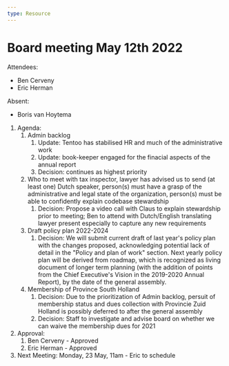 ```yaml
---
type: Resource
---
```


# Board meeting May 12th 2022

Attendees:

* Ben Cerveny
* Eric Herman

Absent:

* Boris van Hoytema

1. Agenda:
   1. Admin backlog
      1. Update: Tentoo has stabilised HR and much of the administrative work
      2. Update: book-keeper engaged for the finacial aspects of the annual report
      3. Decision: continues as highest priority
   2. Who to meet with tax inspector, lawyer has advised us to send (at least one) Dutch speaker, person(s) must have a grasp of the administrative and legal state of the organization, person(s) must be able to confidently explain codebase stewardship
      1. Decision: Propose a video call with Claus to explain stewardship prior to meeting; Ben to attend with Dutch/English translating lawyer present especially to capture any new requirements
   3. Draft policy plan 2022-2024
      1. Decision: We will submit current draft of last year's policy plan with the changes proposed, acknowledging potential lack of detail in the "Policy and plan of work" section.  Next yearly policy plan will be derived from roadmap, which is recognized as living document of longer term planning (with the addition of points from the Chief Executive's Vision in the 2019-2020 Annual Report), by the date of the general assembly.
   4. Membership of Province South Holland
      1. Decision: Due to the prioritization of Admin backlog, persuit of membership status and dues collection with Provincie Zuid Holland is possibly deferred to after the general assembly
      2. Decision: Staff to investigate and advise board on whether we can waive the membership dues for 2021
2. Approval:
   1. Ben Cerveny - Approved
   2. Eric Herman - Approved
   <!-- 3. Boris van Hoytema - -->
3. Next Meeting: Monday, 23 May, 11am - Eric to schedule
